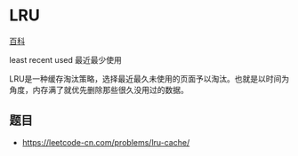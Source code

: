 # LRU

[百科](https://baike.baidu.com/item/LRU)

least recent used 最近最少使用

LRU是一种缓存淘汰策略，选择最近最久未使用的页面予以淘汰。也就是以时间为角度，内存满了就优先删除那些很久没用过的数据。

## 题目
* https://leetcode-cn.com/problems/lru-cache/